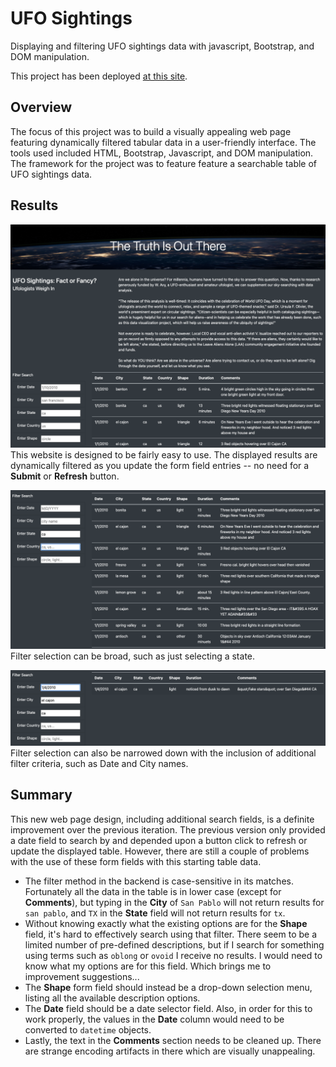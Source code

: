 # UFO Sightings
Displaying and filtering UFO sightings data with javascript, Bootstrap, and DOM manipulation.

This project has been deployed [at this site](https://arttucker.github.io/ufo_sightings/).

## Overview
The focus of this project was to build a visually appealing web page featuring dynamically filtered tabular data in a user-friendly interface. The tools used included HTML, Bootstrap, Javascript, and DOM manipulation. The framework for the project was to feature feature a searchable table of UFO sightings data.

## Results
![UFO Sightings Website overview](resources/ufo_webpage.png)
This website is designed to be fairly easy to use. The displayed results are dynamically filtered as you update the form field entries -- no need for a **Submit** or **Refresh** button.

![California results](resources/ca_state_results.png)
Filter selection can be broad, such as just selecting a state.

![El Cajon result](resources/el_cajon_result.png)
Filter selection can also be narrowed down with the inclusion of additional filter criteria, such as Date and City names.

## Summary
This new web page design, including additional search fields, is a definite improvement over the previous iteration. The previous version only provided a date field to search by and depended upon a button click to refresh or update the displayed table. However, there are still a couple of problems with the use of these form fields with this starting table data.
- The filter method in the backend is case-sensitive in its matches. Fortunately all the data in the table is in lower case (except for **Comments**), but typing in the **City** of `San Pablo` will not return results for `san pablo`, and `TX` in the **State** field will not return results for `tx`.
- Without knowing exactly what the existing options are for the **Shape** field, it's hard to effectively search using that filter. There seem to be a limited number of pre-defined descriptions, but if I search for something using terms such as `oblong` or `ovoid` I receive no results. I would need to know what my options are for this field.
Which brings me to improvement suggestions...
- The **Shape** form field should instead be a drop-down selection menu, listing all the available description options.
- The **Date** field should be a date selector field. Also, in order for this to work properly, the values in the **Date** column would need to be converted to `datetime` objects.
- Lastly, the text in the **Comments** section needs to be cleaned up. There are strange encoding artifacts in there which are visually unappealing.
